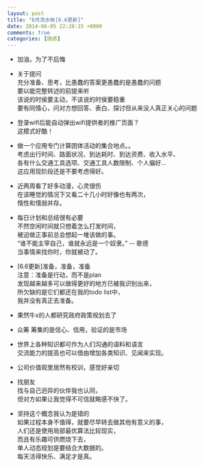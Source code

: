 ```yaml
---
layout: post
title: "6月流水帐[6.6更新]"
date: 2014-06-05 22:28:15 +0800
comments: true
categories: [随感]
---
```


- 加油，为了不后悔

- 关于提问  
充分准备、思考，比愚蠢的答案更愚蠢的是愚蠢的问题  
要以能完整转述的前提来听  
该说的时侯要主动，不该说的时侯要稳重  
要有同情心，问对方想回答、表白、探讨但从来没人真正关心的问题

- 登录wifi后能自动弹出wifi提供者的推广页面？  
这模式好酷！

- 做一个应用专门计算团体活动的集合地点。。  
考虑出行时间、路面状况、到达耗时、到达资费、收入水平、  
各有什么交通工具选项、交通工具人数限制、个人偏好...  
这应用现阶段还是不要考虑得好。

- 近两周看了好多动漫，心灵很伤  
在该睡觉的情况下又看二十几小时好像也有两次，  
惰性和懦弱并存。

- 每日计划和总结很有必要  
不然空闲时间就只想着怎么打发时间，  
被迫做正事前总会想起一堆该做的事。  
“谁不能主宰自己，谁就永远是一个奴隶。” -- 歌德  
当事情来找你时，你就被动了。

- [6.6更新]准备，准备，准备  
注意：准备是行动，而不是plan  
发现越来越多可以做得更好的地方已被我识别出来，  
所欠缺的是它们都还在我的todo list中，  
我并没有真正去准备。

- 果然牛x的人都研究政府政策规划去了

- 众筹 筹集的是信心、信用，验证的是市场

- 世界上各种知识都可作为人们沟通的语料和语言  
交流能力的提高也可以借由增加各类知识、见闻来实现。

- 公司价值观里居然有校训，感觉好亲切  

- 找朋友  
找与自己迥异的伙伴我也认同，  
但对方如果让我觉得不可信就略感不快了。

- 坚持这个概念我认为是错的  
如果过程本身不值得，就要尽早转去做其他有意义的事，  
人们还是使用局部最优算法比较现实，  
而且有乐趣可供燃烧下去，  
单人动态规划是要结合大数据的。  
每天活得快乐、满足才是真。



